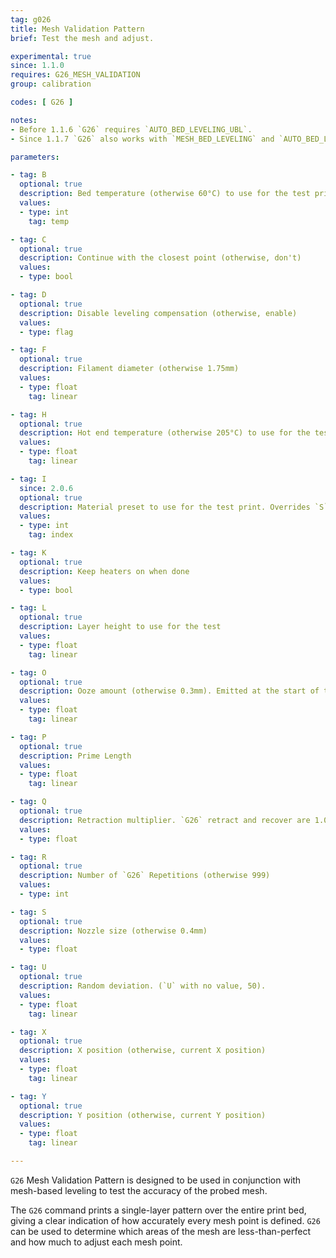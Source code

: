 ```yaml
---
tag: g026
title: Mesh Validation Pattern
brief: Test the mesh and adjust.

experimental: true
since: 1.1.0
requires: G26_MESH_VALIDATION
group: calibration

codes: [ G26 ]

notes:
- Before 1.1.6 `G26` requires `AUTO_BED_LEVELING_UBL`.
- Since 1.1.7 `G26` also works with `MESH_BED_LEVELING` and `AUTO_BED_LEVELING_BILINEAR`.

parameters:

- tag: B
  optional: true
  description: Bed temperature (otherwise 60°C) to use for the test print.
  values:
  - type: int
    tag: temp

- tag: C
  optional: true
  description: Continue with the closest point (otherwise, don't)
  values:
  - type: bool

- tag: D
  optional: true
  description: Disable leveling compensation (otherwise, enable)
  values:
  - type: flag

- tag: F
  optional: true
  description: Filament diameter (otherwise 1.75mm)
  values:
  - type: float
    tag: linear

- tag: H
  optional: true
  description: Hot end temperature (otherwise 205°C) to use for the test print.
  values:
  - type: float
    tag: linear

- tag: I
  since: 2.0.6
  optional: true
  description: Material preset to use for the test print. Overrides `S`.
  values:
  - type: int
    tag: index

- tag: K
  optional: true
  description: Keep heaters on when done
  values:
  - type: bool

- tag: L
  optional: true
  description: Layer height to use for the test
  values:
  - type: float
    tag: linear

- tag: O
  optional: true
  description: Ooze amount (otherwise 0.3mm). Emitted at the start of the test.
  values:
  - type: float
    tag: linear

- tag: P
  optional: true
  description: Prime Length
  values:
  - type: float
    tag: linear

- tag: Q
  optional: true
  description: Retraction multiplier. `G26` retract and recover are 1.0mm and 1.2mm respectively. Both retract and recover are multiplied by this value.
  values:
  - type: float

- tag: R
  optional: true
  description: Number of `G26` Repetitions (otherwise 999)
  values:
  - type: int

- tag: S
  optional: true
  description: Nozzle size (otherwise 0.4mm)
  values:
  - type: float

- tag: U
  optional: true
  description: Random deviation. (`U` with no value, 50).
  values:
  - type: float
    tag: linear

- tag: X
  optional: true
  description: X position (otherwise, current X position)
  values:
  - type: float
    tag: linear

- tag: Y
  optional: true
  description: Y position (otherwise, current Y position)
  values:
  - type: float
    tag: linear

---
```


`G26` Mesh Validation Pattern is designed to be used in conjunction with mesh-based leveling to test the accuracy of the probed mesh.

The `G26` command prints a single-layer pattern over the entire print bed, giving a clear indication of how accurately every mesh point is defined. `G26` can be used to determine which areas of the mesh are less-than-perfect and how much to adjust each mesh point.
